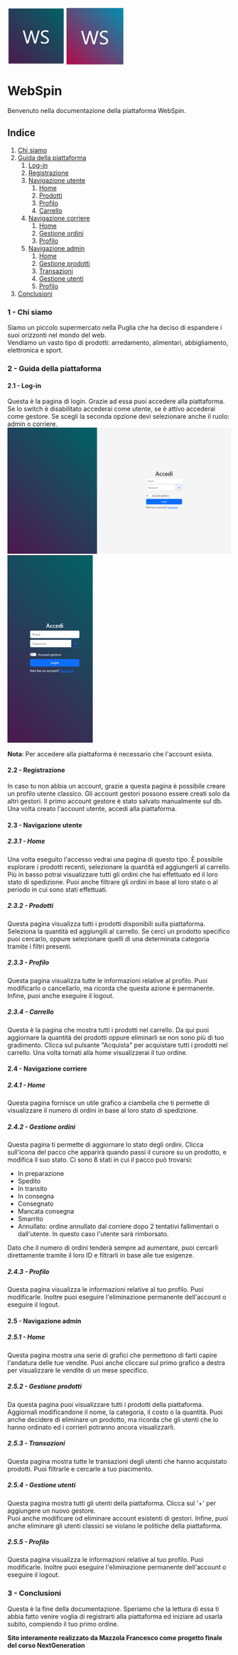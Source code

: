 <img src="./frontend/favicon/android-chrome-512x512.png" width="129px">  
<img src="./frontend/admin_favicon/android-chrome-512x512.png" width="128px">  

# WebSpin 
Benvenuto nella documentazione della piattaforma WebSpin.

## Indice
1. [Chi siamo](#1---chi-siamo)
2. [Guida della piattaforma](#2---guida-della-piattaforma)
    1. [Log-in](#21---log-in)
    2. [Registrazione](#22---registrazione)
    3. [Navigazione utente](#23---navigazione-utente)
        1. [Home](#231---home)
        2. [Prodotti](#232---prodotti)
        3. [Profilo](#233---profilo)
        4. [Carrello](#234---carrello)
    4. [Navigazione corriere](#24---navigazione-corriere)
        1. [Home](#241---home)
        2. [Gestione ordini](#242---gestione-ordini)
        3. [Profilo](#243---profilo)
    5. [Navigazione admin](#25---navigazione-admin)
        1. [Home](#251---home)
        2. [Gestione prodotti](#252---gestione-prodotti)
        3. [Transazioni](#253---transazioni)
        4. [Gestione utenti](#254---gestione-utenti)
        5. [Profilo](#255---profilo)
3. [Conclusioni](#3---conclusioni)

### 1 - Chi siamo

Siamo un piccolo supermercato nella Puglia che ha deciso di espandere i suoi orizzonti nel mondo del web.  
Vendiamo un vasto tipo di prodotti: arredamento, alimentari, abbigliamento, elettronica e sport.

### 2 - Guida della piattaforma

#### 2.1 - Log-in

Questa è la pagina di login. Grazie ad essa puoi accedere alla piattaforma. Se lo switch è disabilitato accederai come utente, se è attivo accederai come gestore. Se scegli la seconda opzione devi selezionare anche il ruolo: admin o corriere.  
<img src="./Images/LoginUtente.png" width="512px">
<img src="./Images/LoginUtenteMobile.png" width="192px">  

**Nota**: Per accedere alla piattaforma è necessario che l'account esista.

#### 2.2 - Registrazione

In caso tu non abbia un account, grazie a questa pagina è possibile creare un profilo utente classico. Gli account gestori possono essere creati solo da altri gestori. Il primo account gestore è stato salvato manualmente sul db. Una volta creato l'account utente, accedi alla piattaforma.

#### 2.3 - Navigazione utente

##### 2.3.1 - Home

Una volta eseguito l'accesso vedrai una pagina di questo tipo. È possibile esplorare i prodotti recenti, selezionare la quantità ed aggiungerli al carrello. Più in basso potrai visualizzare tutti gli ordini che hai effettuato ed il loro stato di spedizione. Puoi anche filtrare gli ordini in base al loro stato o al periodo in cui sono stati effettuati.

##### 2.3.2 - Prodotti

Questa pagina visualizza tutti i prodotti disponibili sulla piattaforma. Seleziona la quantità ed aggiungili al carrello. Se cerci un prodotto specifico puoi cercarlo, oppure selezionare quelli di una determinata categoria tramite i filtri presenti.

##### 2.3.3 - Profilo

Questa pagina visualizza tutte le informazioni relative al profilo. Puoi modificarlo o cancellarlo, ma ricorda che questa azione è permanente. Infine, puoi anche eseguire il logout.

##### 2.3.4 - Carrello

Questa è la pagina che mostra tutti i prodotti nel carrello. Da qui puoi aggiornare la quantità dei prodotti oppure eliminarli se non sono più di tuo gradimento. Clicca sul pulsante "Acquista" per acquistare tutti i prodotti nel carrello. Una volta tornati alla home visualizzerai il tuo ordine.

#### 2.4 - Navigazione corriere

##### 2.4.1 - Home

Questa pagina fornisce un utile grafico a ciambella che ti permette di visualizzare il numero di ordini in base al loro stato di spedizione.

##### 2.4.2 - Gestione ordini

Questa pagina ti permette di aggiornare lo stato degli ordini. Clicca sull'icona del pacco che apparirà quando passi il cursore su un prodotto, e modifica il suo stato. Ci sono 8 stati in cui il pacco può trovarsi:
- In preparazione
- Spedito
- In transito
- In consegna
- Consegnato
- Mancata consegna
- Smarrito
- Annullato: ordine annullato dal corriere dopo 2 tentativi fallimentari o dall'utente. In questo caso l'utente sarà rimborsato.

Dato che il numero di ordini tenderà sempre ad aumentare, puoi cercarli direttamente tramite il loro ID e filtrarli in base alle tue esigenze.

##### 2.4.3 - Profilo

Questa pagina visualizza le informazioni relative al tuo profilo. Puoi modificarle. Inoltre puoi eseguire l'eliminazione permanente dell'account o eseguire il logout.

#### 2.5 - Navigazione admin

##### 2.5.1 - Home

Questa pagina mostra una serie di grafici che permettono di farti capire l'andatura delle tue vendite. Puoi anche cliccare sul primo grafico a destra per visualizzare le vendite di un mese specifico.

##### 2.5.2 - Gestione prodotti

Da questa pagina puoi visualizzare tutti i prodotti della piattaforma. Aggiornali modificandone il nome, la categoria, il costo o la quantità. Puoi anche decidere di eliminare un prodotto, ma ricorda che gli utenti che lo hanno ordinato ed i corrieri potranno ancora visualizzarli.

##### 2.5.3 - Transazioni

Questa pagina mostra tutte le transazioni degli utenti che hanno acquistato prodotti. Puoi filtrarle e cercarle a tuo piacimento.

##### 2.5.4 - Gestione utenti

Questa pagina mostra tutti gli utenti della piattaforma. Clicca sul '+' per aggiungere un nuovo gestore.  
Puoi anche modificare od eliminare account esistenti di gestori. Infine, puoi anche eliminare gli utenti classici se violano le politiche della piattaforma.

##### 2.5.5 - Profilo

Questa pagina visualizza le informazioni relative al tuo profilo. Puoi modificarle. Inoltre puoi eseguire l'eliminazione permanente dell'account o eseguire il logout.

### 3 - Conclusioni

Questa è la fine della documentazione. Speriamo che la lettura di essa ti abbia fatto venire voglia di registrarti alla piattaforma ed iniziare ad usarla subito, compiendo il tuo primo ordine.

**Sito interamente realizzato da Mazzola Francesco come progetto finale del corso NextGeneration**
